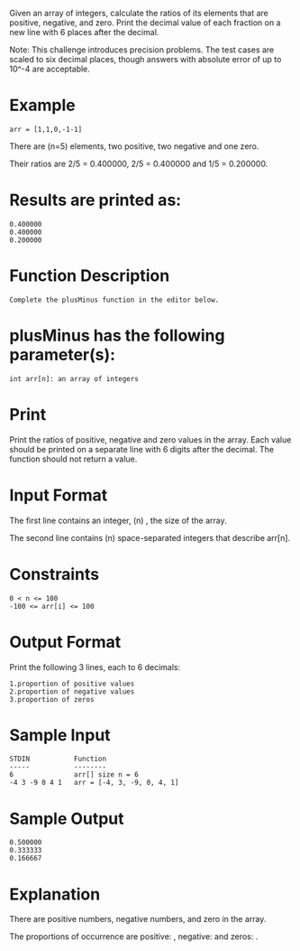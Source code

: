 Given an array of integers, calculate the ratios of its elements that are positive, negative, and zero. Print the decimal value of each fraction on a new line with 6 places after the decimal.


Note: This challenge introduces precision problems. The test cases are scaled to six decimal places, though answers with absolute error of up to 10^-4 are acceptable.

# Example

    arr = [1,1,0,-1-1]

There are (n=5) elements, two positive, two negative and one zero.

 Their ratios are 2/5 = 0.400000, 2/5 = 0.400000 and 1/5 = 0.200000.

 
# Results are printed as:

    0.400000
    0.400000
    0.200000


# Function Description

    Complete the plusMinus function in the editor below.


# plusMinus has the following parameter(s):

    int arr[n]: an array of integers

# Print

Print the ratios of positive, negative and zero values in the array. Each value should be printed on a separate line with 6 digits after the decimal. The function should not return a value.


# Input Format

The first line contains an integer, (n) , the size of the array.

The second line contains (n) space-separated integers that describe arr[n].


# Constraints

    0 < n <= 100
    -100 <= arr[i] <= 100


# Output Format

Print the following 3 lines, each to 6 decimals:

    1.proportion of positive values
    2.proportion of negative values
    3.proportion of zeros


# Sample Input

    STDIN           Function
    -----           --------
    6               arr[] size n = 6
    -4 3 -9 0 4 1   arr = [-4, 3, -9, 0, 4, 1]


# Sample Output

    0.500000
    0.333333
    0.166667


# Explanation

There are  positive numbers,  negative numbers, and  zero in the array.

The proportions of occurrence are positive: , negative:  and zeros: .
